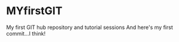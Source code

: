 MYfirstGIT
==========

My first GIT hub repository and tutorial sessions
And here's my first commit...I think!
